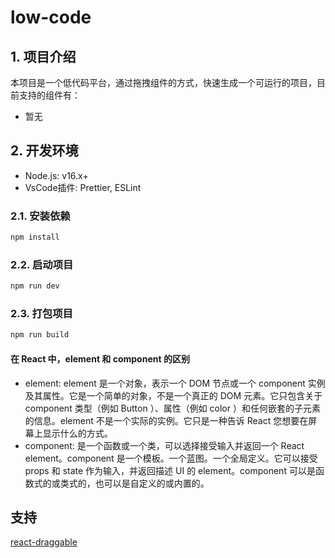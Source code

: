 # low-code

## 1. 项目介绍

本项目是一个低代码平台，通过拖拽组件的方式，快速生成一个可运行的项目，目前支持的组件有：
  + 暂无

## 2. 开发环境

+ Node.js: v16.x+
+ VsCode插件: Prettier, ESLint

### 2.1. 安装依赖

```bash
npm install
```

### 2.2. 启动项目

```bash
npm run dev
```

### 2.3. 打包项目

```bash
npm run build
```

#### 在 React 中，element 和 component 的区别

+ element: element 是一个对象，表示一个 DOM 节点或一个 component 实例及其属性。它是一个简单的对象，不是一个真正的 DOM 元素。它只包含关于 component 类型（例如 Button ）、属性（例如 color ）和任何嵌套的子元素的信息。element 不是一个实际的实例。它只是一种告诉 React 您想要在屏幕上显示什么的方式。
+ component: 是一个函数或一个类，可以选择接受输入并返回一个 React element。component 是一个模板。一个蓝图。一个全局定义。它可以接受 props 和 state 作为输入，并返回描述 UI 的 element。component 可以是函数式的或类式的，也可以是自定义的或内置的。

## 支持
[react-draggable](https://juejin.cn/post/7206974675027984443)